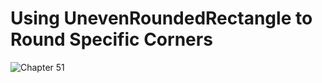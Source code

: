 # Using UnevenRoundedRectangle to Round Specific Corners
![Chapter 51](https://github.com/user-attachments/assets/8bde6df4-ad7c-4652-bef8-d8ebff68dff1)

